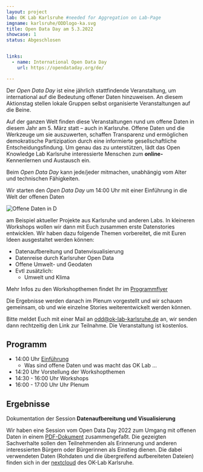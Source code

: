 ```yaml
---
layout: project
lab: OK Lab Karlsruhe #needed for Aggregation on Lab-Page
imgname: karlsruhe/ODDlogo-ka.svg
title: Open Data Day am 5.3.2022
showcase: 1
status: Abgeschlosen


links:
  - name: International Open Data Day
    url: https://opendataday.org/de/

---
```


Der *Open Data Day* ist eine jährlich stattfindende Veranstaltung, um international auf die Bedeutung offener Daten hinzuweisen. An diesem Aktionstag stellen lokale Gruppen selbst organisierte Veranstaltungen auf die Beine. 

Auf der ganzen Welt finden diese Veranstaltungen rund um offene Daten in diesem Jahr am 5. März statt – auch in Karlsruhe. Offene Daten und die Werkzeuge um sie auszuwerten, schaffen Transparenz und ermöglichen demokratische Partizipation durch eine informierte gesellschaftliche Entscheidungsfindung.
Um genau das zu unterstützen, lädt das Open Knowledge Lab Karlsruhe interessierte Menschen zum **online-** Kennenlernen und Austausch ein.

Beim *Open Data Day* kann jede/jeder mitmachen, unabhängig vom Alter und technischen Fähigkeiten.

Wir starten den *Open Data Day* um 14:00 Uhr mit einer Einführung in die Welt der offenen Daten 
 
![Offene Daten in D](/data/2022/opendata-d.jpg)

am Beispiel aktueller Projekte aus Karlsruhe und anderen Labs. In kleineren Workshops wollen wir dann mit Euch zusammen erste Datenstories entwicklen. Wir haben dazu folgende Themen vorbereitet, die mit Euren Ideen ausgestaltet werden können:
 
 * Datenaufbereitung und Datenvisualisierung
 * Datenreise durch Karlsruher Open Data
 * Offene Umwelt- und Geodaten
 * Evtl zusätzlich:
    * Umwelt und Klima

Mehr Infos zu den Workshopthemen findet Ihr im [Programmflyer](/data/2022/oddWorkshops.pdf)

Die Ergebnisse werden danach im Plenum vorgestellt und wir schauen gemeinsam, ob und wie einzelne Stories weiterentwickelt werden können.

Bitte meldet Euch mit einer Mail an [odd@ok-lab-karlsruhe.de](mailto:odd@ok-lab-karlsruhe.de) an, wir senden dann rechtzeitig den Link zur Teilnahme. Die Veranstaltung ist kostenlos.

## Programm
 * 14:00 Uhr [Einführung](/data/2022/oddIntro.pdf)
   * Was sind offene Daten und was macht das OK Lab ...
 * 14:20 Uhr Vorstellung der Workshopthemen
 * 14:30 - 16:00 Uhr Workshops
 * 16:00 - 17:00 Uhr Uhr Plenum

## Ergebnisse
Dokumentation der Session **Datenaufbereitung und Visualisierung**

Wir haben eine Session vom Open Data Day 2022 zum Umgang mit offenen Daten in einem [PDF-Dokument](https://cloud.ok-lab-karlsruhe.de/s/F4Hwd2pTMjFS7Ja) zusammengefaßt.
Die gezeigten Sachverhalte sollen den Teilnehmenden als Erinnerung und anderen interessierten Bürgern oder Bürgerinnen als Einstieg dienen.
Die dabei verwendeten Daten (Rohdaten und die übergreifend aufbereiteten Dateien) finden sich in der [nextcloud](https://cloud.ok-lab-karlsruhe.de/s/pqLDwpMGPAW9eFi) des OK-Lab Karlsruhe.




<!--
[Twitter](https://twitter.com/hashtag/ka2020opendata)
-->


